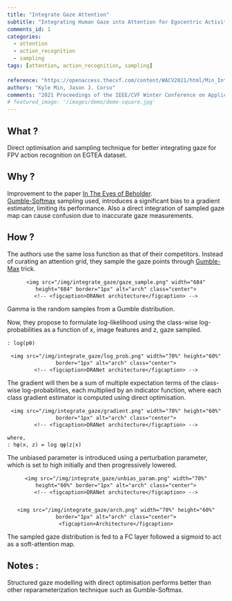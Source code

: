 ```yaml
---
title: "Integrate Gaze Attention"
subtitle: "Integrating Human Gaze into Attention for Egocentric Activity Recognition"
comments_id: 1
categories:
  - attention
  - action_recognition
  - sampling
tags: [attention, action_recognition, sampling]

reference: "https://openaccess.thecvf.com/content/WACV2021/html/Min_Integrating_Human_Gaze_Into_Attention_for_Egocentric_Activity_Recognition_WACV_2021_paper.html"
authors: "Kyle Min, Jason J. Corso"
comments: "2021 Proceedings of the IEEE/CVF Winter Conference on Applications of Computer Vision (WACV)"
# featured_image: '/images/demo/demo-square.jpg'
---
```


## What ?

Direct optimisation and sampling technique for better integrating gaze for FPV action recognition on EGTEA dataset.

## Why ?

Improvement to the paper [In The Eyes of Beholder](https://sanketsans.github.io/project/in-the-eyes-of-beholder).   
[Gumble-Softmax](https://www.youtube.com/watch?v=JFgXEbgcT7g) sampling used, introduces a significant bias to a gradient estimator, limiting its performance. Also a direct integration of sampled gaze map can cause confusion due to inaccurate gaze measurements.

## How ?

The authors use the same loss function as that of their competitors. Instead of curating an attention grid, they sample the gaze points through [Gumble-Max](https://www.youtube.com/watch?v=JFgXEbgcT7g) trick.
<div align="center" class="img-container" style="margin-top:2%">

    <img src="/img/integrate_gaze/gaze_sample.png" width="684" height="684" border="1px" alt="arch" class="center">
    <!-- <figcaption>DRANet architecture</figcaption> -->
</div>
Gamma is the random samples from a Gumble distribution.


Now, they propose to formulate log-likelihood using the class-wise log-probabilities as a function of x, image features and z, gaze sampled.

```
: log(pθ)
```
<div align="center" class="img-container" style="margin-top:2%">

    <img src="/img/integrate_gaze/log_prob.png" width="70%" height="60%" border="1px" alt="arch" class="center">
    <!-- <figcaption>DRANet architecture</figcaption> -->
</div>

The gradient will then be a sum of multiple expectation terms of the class- wise log-probabilities, each multiplied by an indicator function, where each class gradient estimator is computed using direct optimisation.

<div align="center" class="img-container" style="margin-top:2%">

    <img src="/img/integrate_gaze/gradient.png" width="70%" height="60%" border="1px" alt="arch" class="center">
    <!-- <figcaption>DRANet architecture</figcaption> -->
</div>

```
where,
: hφ(x, z) = log qφ(z|x)
```

The unbiased parameter is introduced using a perturbation parameter, which is set to high initially and then progressively lowered.
<div align="center" class="img-container" style="margin-top:2%">

    <img src="/img/integrate_gaze/unbias_param.png" width="70%" height="60%" border="1px" alt="arch" class="center">
    <!-- <figcaption>DRANet architecture</figcaption> -->
</div>

<div align="center" class="img-container" style="margin-top:5%">

    <img src="/img/integrate_gaze/arch.png" width="70%" height="60%" border="1px" alt="arch" class="center">
    <figcaption>Architecture</figcaption>
</div>

The sampled gaze distribution is fed to a FC layer followed a sigmoid to act as a soft-attention map.

## Notes :
Structured gaze modelling with direct optimisation performs better than other reparameterization technique such as Gumble-Softmax.
